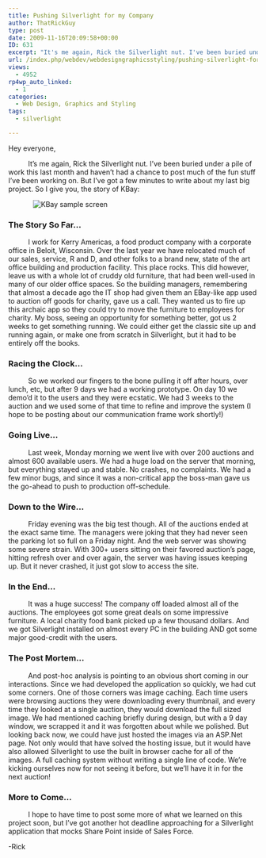 ```yaml
---
title: Pushing Silverlight for my Company
author: ThatRickGuy
type: post
date: 2009-11-16T20:09:58+00:00
ID: 631
excerpt: "It's me again, Rick the Silverlight nut. I've been buried under a pile of work this last month and haven't had a chance to post much of the fun stuff I've been working on. But I've got a few minutes to write about my last big project. So I give you, the story of KBay"
url: /index.php/webdev/webdesigngraphicsstyling/pushing-silverlight-for-my-company/
views:
  - 4952
rp4wp_auto_linked:
  - 1
categories:
  - Web Design, Graphics and Styling
tags:
  - silverlight

---
```

Hey everyone,

<p style="text-indent: 30pt;">
  It&#8217;s me again, Rick the Silverlight nut. I&#8217;ve been buried under a pile of work this last month and haven&#8217;t had a chance to post much of the fun stuff I&#8217;ve been working on. But I&#8217;ve got a few minutes to write about my last big project. So I give you, the story of KBay:
</p>

<img src="http://ringdev.com/code/KBay.PNG" alt="KBay sample screen" title="KBay Sample Screen" style="margin-left:50px;" />

### The Story So Far&#8230;

<p style="text-indent: 30pt;">
  I work for Kerry Americas, a food product company with a corporate office in Beloit, Wisconsin. Over the last year we have relocated much of our sales, service, R and D, and other folks to a brand new, state of the art office building and production facility. This place rocks. This did however, leave us with a whole lot of cruddy old furniture, that had been well-used in many of our older office spaces. So the building managers, remembering that almost a decade ago the IT shop had given them an EBay-like app used to auction off goods for charity, gave us a call. They wanted us to fire up this archaic app so they could try to move the furniture to employees for charity. My boss, seeing an opportunity for something better, got us 2 weeks to get something running. We could either get the classic site up and running again, or make one from scratch in Silverlight, but it had to be entirely off the books.
</p>

### Racing the Clock&#8230;

<p style="text-indent: 30pt;">
  So we worked our fingers to the bone pulling it off after hours, over lunch, etc, but after 9 days we had a working prototype. On day 10 we demo&#8217;d it to the users and they were ecstatic. We had 3 weeks to the auction and we used some of that time to refine and improve the system (I hope to be posting about our communication frame work shortly!)
</p>

### Going Live&#8230;

<p style="text-indent: 30pt;">
  Last week, Monday morning we went live with over 200 auctions and almost 600 available users. We had a huge load on the server that morning, but everything stayed up and stable. No crashes, no complaints. We had a few minor bugs, and since it was a non-critical app the boss-man gave us the go-ahead to push to production off-schedule.
</p>

### Down to the Wire&#8230;

<p style="text-indent: 30pt;">
  Friday evening was the big test though. All of the auctions ended at the exact same time. The managers were joking that they had never seen the parking lot so full on a Friday night. And the web server was showing some severe strain. With 300+ users sitting on their favored auction&#8217;s page, hitting refresh over and over again, the server was having issues keeping up. But it never crashed, it just got slow to access the site.
</p>

### In the End&#8230;

<p style="text-indent: 30pt;">
  It was a huge success! The company off loaded almost all of the auctions. The employees got some great deals on some impressive furniture. A local charity food bank picked up a few thousand dollars. And we got Silverlight installed on almost every PC in the building AND got some major good-credit with the users.
</p>

### The Post Mortem&#8230;

<p style="text-indent: 30pt;">
  And post-hoc analysis is pointing to an obvious short coming in our interactions. Since we had developed the application so quickly, we had cut some corners. One of those corners was image caching. Each time users were browsing auctions they were downloading every thumbnail, and every time they looked at a single auction, they would download the full sized image. We had mentioned caching briefly during design, but with a 9 day window, we scrapped it and it was forgotten about while we polished. But looking back now, we could have just hosted the images via an ASP.Net page. Not only would that have solved the hosting issue, but it would have also allowed Silverlight to use the built in browser cache for all of the images. A full caching system without writing a single line of code. We&#8217;re kicking ourselves now for not seeing it before, but we&#8217;ll have it in for the next auction!
</p>

### More to Come&#8230;

<p style="text-indent: 30pt;">
  I hope to have time to post some more of what we learned on this project soon, but I&#8217;ve got another hot deadline approaching for a Silverlight application that mocks Share Point inside of Sales Force.
</p>

-Rick